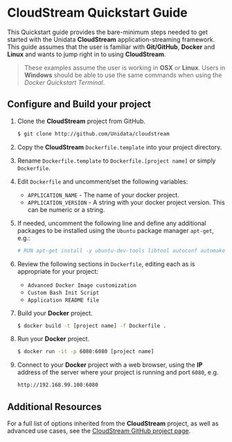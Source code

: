 CloudStream Quickstart Guide
============================

This Quickstart guide provides the bare-minimum steps needed to get started with the Unidata **CloudStream** application-streaming framework.  This guide assumes that the user is familiar with **Git/GitHub**, **Docker** and **Linux** and wants to jump right in to using **CloudStream**.

> These examples assume the user is working in **OSX** or **Linux**.  Users in **Windows** should be able to use the same commands when using the *Docker Quickstart Terminal*.

Configure and Build your project
----------

1. Clone the **CloudStream** project from GitHub.

    ````.bash
    $ git clone http://github.com/Unidata/cloudstream
    ````

2. Copy the **CloudStream** `Dockerfile.template` into your project directory.
3. Rename `Dockerfile.template` to `Dockerfile.[project name]` or simply `Dockerfile`.
4. Edit `Dockerfile` and uncomment/set the following variables:

    * `APPLICATION_NAME` - The name of your docker project.
    * `APPLICATION_VERSION` - A string with your docker project version.  This can be numeric or a string.

5. If needed, uncomment the following line and define any additional packages to be installed using the `Ubuntu` package manager `apt-get`, e.g.:

    ````.bash
    # RUN apt-get install -y ubuntu-dev-tools libtool autoconf automake
    ````

6. Review the following sections in `Dockerfile`, editing each as is appropriate for your project:

    * `Advanced Docker Image customization`
    * `Custom Bash Init Script`
    * `Application README file`

7. Build your **Docker** project.

    ````.bash
    $ docker build -t [project name] -f Dockerfile .
    ````

8. Run your **Docker** project.

    ````.bash
    $ docker run -it -p 6080:6080 [project name]
    ````

9. Connect to your **Docker** project with a web browser, using the **IP** address of the server where your project is running and port `6080`, e.g.

    ````.bash
    http://192.168.99.100:6080
    ````

Additional Resources
--------------------

For a full list of options inherited from the **CloudStream** project, as well as advanced use cases, see the [CloudStream GitHub project page](https://github.com/Unidata/cloudstream#options).
